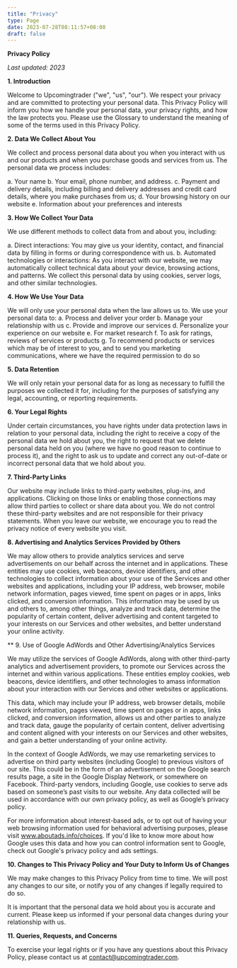 ```yaml
---
title: "Privacy"
type: Page
date: 2023-07-28T08:11:57+08:00
draft: false
---
```





**Privacy Policy**

_Last updated: 2023_

**1. Introduction**

Welcome to Upcomingtrader ("we", "us", "our"). We respect your privacy and are committed to protecting your personal data. This Privacy Policy will inform you how we handle your personal data, your privacy rights, and how the law protects you. Please use the Glossary to understand the meaning of some of the terms used in this Privacy Policy.

**2. Data We Collect About You**

We collect and process personal data about you when you interact with us and our products and when you purchase goods and services from us. The personal data we process includes:

a. Your name
b. Your email, phone number, and address.
c. Payment and delivery details, including billing and delivery addresses and credit card details, where you make purchases from us;
d. Your browsing history on our website
e. Information about your preferences and interests

**3. How We Collect Your Data**

We use different methods to collect data from and about you, including:

a. Direct interactions: You may give us your identity, contact, and financial data by filling in forms or during correspondence with us.
b. Automated technologies or interactions: As you interact with our website, we may automatically collect technical data about your device, browsing actions, and patterns. We collect this personal data by using cookies, server logs, and other similar technologies.

**4. How We Use Your Data**

We will only use your personal data when the law allows us to. We use your personal data to:
a. Process and deliver your order
b. Manage your relationship with us
c. Provide and improve our services
d. Personalize your experience on our website
e. For market research
f. To ask for ratings, reviews of services or products
g. To recommend products or services which may be of interest to you, and to send you marketing communications, where we have the required permission to do so

**5. Data Retention**

We will only retain your personal data for as long as necessary to fulfill the purposes we collected it for, including for the purposes of satisfying any legal, accounting, or reporting requirements.

**6. Your Legal Rights**

Under certain circumstances, you have rights under data protection laws in relation to your personal data, including the right to receive a copy of the personal data we hold about you, the right to request that we delete personal data held on you (where we have no good reason to continue to process it), and the right to ask us to update and correct any out-of-date or incorrect personal data that we hold about you.

**7. Third-Party Links**

Our website may include links to third-party websites, plug-ins, and applications. Clicking on those links or enabling those connections may allow third parties to collect or share data about you. We do not control these third-party websites and are not responsible for their privacy statements. When you leave our website, we encourage you to read the privacy notice of every website you visit.

**8. Advertising and Analytics Services Provided by Others**

We may allow others to provide analytics services and serve advertisements on our behalf across the internet and in applications. These entities may use cookies, web beacons, device identifiers, and other technologies to collect information about your use of the Services and other websites and applications, including your IP address, web browser, mobile network information, pages viewed, time spent on pages or in apps, links clicked, and conversion information. This information may be used by us and others to, among other things, analyze and track data, determine the popularity of certain content, deliver advertising and content targeted to your interests on our Services and other websites, and better understand your online activity.

** 9. Use of Google AdWords and Other Advertising/Analytics Services

We may utilize the services of Google AdWords, along with other third-party analytics and advertisement providers, to promote our Services across the internet and within various applications. These entities employ cookies, web beacons, device identifiers, and other technologies to amass information about your interaction with our Services and other websites or applications.

This data, which may include your IP address, web browser details, mobile network information, pages viewed, time spent on pages or in apps, links clicked, and conversion information, allows us and other parties to analyze and track data, gauge the popularity of certain content, deliver advertising and content aligned with your interests on our Services and other websites, and gain a better understanding of your online activity.

In the context of Google AdWords, we may use remarketing services to advertise on third party websites (including Google) to previous visitors of our site. This could be in the form of an advertisement on the Google search results page, a site in the Google Display Network, or somewhere on Facebook. Third-party vendors, including Google, use cookies to serve ads based on someone’s past visits to our website. Any data collected will be used in accordance with our own privacy policy, as well as Google’s privacy policy.

For more information about interest-based ads, or to opt out of having your web browsing information used for behavioral advertising purposes, please visit www.aboutads.info/choices. If you'd like to know more about how Google uses this data and how you can control information sent to Google, check out Google's privacy policy and ads settings.

**10. Changes to This Privacy Policy and Your Duty to Inform Us of Changes**

We may make changes to this Privacy Policy from time to time. We will post any changes to our site, or notify you of any changes if legally required to do so.

It is important that the personal data we hold about you is accurate and current. Please keep us informed if your personal data changes during your relationship with us.

**11. Queries, Requests, and Concerns**

To exercise your legal rights or if you have any questions about this Privacy Policy, please contact us at contact@upcomingtrader.com.


